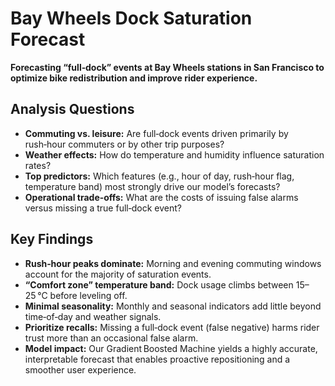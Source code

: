 # Bay Wheels Dock Saturation Forecast

**Forecasting “full‑dock” events at Bay Wheels stations in San Francisco to optimize bike redistribution and improve rider experience.**

## Analysis Questions
- **Commuting vs. leisure:** Are full‑dock events driven primarily by rush‑hour commuters or by other trip purposes?  
- **Weather effects:** How do temperature and humidity influence saturation rates?  
- **Top predictors:** Which features (e.g., hour of day, rush‑hour flag, temperature band) most strongly drive our model’s forecasts?  
- **Operational trade‑offs:** What are the costs of issuing false alarms versus missing a true full‑dock event?

## Key Findings
- **Rush‑hour peaks dominate:** Morning and evening commuting windows account for the majority of saturation events.  
- **“Comfort zone” temperature band:** Dock usage climbs between 15–25 °C before leveling off.  
- **Minimal seasonality:** Monthly and seasonal indicators add little beyond time‑of‑day and weather signals.  
- **Prioritize recalls:** Missing a full‑dock event (false negative) harms rider trust more than an occasional false alarm.  
- **Model impact:** Our Gradient Boosted Machine yields a highly accurate, interpretable forecast that enables proactive repositioning and a smoother user experience.  
